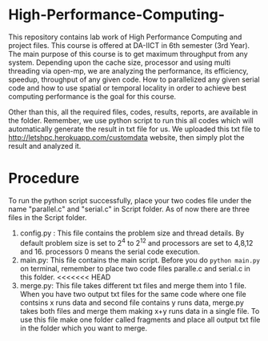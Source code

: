 # High-Performance-Computing-
This repository contains lab work of High Performance Computing and project files. This course is offered at DA-IICT in 6th semester (3rd Year). The main purpose of this course is to get maximum throughput from any system. Depending upon the cache size, processor and using multi threading via open-mp, we are analyzing the performance, its efficiency, speedup, throughput of any given code. How to parallelized any given serial code and how to use spatial or temporal locality in order to achieve best computing performance is the goal for this course. 

Other than this, all the required files, codes, results, reports, are available in the folder. 
Remember, we use python script to run this all codes which will automatically generate the result in txt file for us. We uploaded this txt file to http://letshpc.herokuapp.com/customdata website, then simply plot the result and analyzed it.  

# Procedure
To run the python script successfully, place your two codes file under the name "parallel.c" and "serial.c" in Script folder. As of now there are three files in the Script folder.
1) config.py : This file contains the problem size and thread details. By default problem size is set to 2<sup>4</sup> to 2<sup>12</sup> and processors are set to 4,8,12 and 16. processors 0 means the serial code execution.
2) main.py: This file contains the main script. Before you do `python main.py` on terminal, remember to place two code files paralle.c and serial.c in this folder.
<<<<<<< HEAD
3) merge.py: This file takes different txt files and merge them into 1 file. When you have two output txt files for the same code where one file contsins x runs data and second file contains y runs data, merge.py takes both files and merge them making x+y runs data in a single file. To use this file make one folder called fragments and place all output txt file in the folder which you want to merge. 
